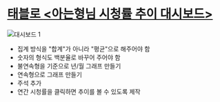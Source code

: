 # [태블로 **<아는형님 시청률 추이 대시보드>**](https://public.tableau.com/views/_16594472938490/1?:language=ko-KR&:display_count=n&:origin=viz_share_link)
![대시보드 1](https://user-images.githubusercontent.com/88447983/182539417-a0cb9570-089e-49a2-bdfd-e3f9ee1867b0.png)
- 집계 방식을 "합계"가 아니라 "평균"으로 해주어야 함
- 숫자의 형식도 백분율로 바꾸어 주어야 함
- 불연속형을 기준으로 년/월 그래프 만들기
- 연속형으로 그래프 만들기 
- 주석 추가 
- 연간 시청률을 클릭하면 추이를 볼 수 있도록 제작
